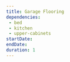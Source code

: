 ```yaml
---
title: Garage Flooring
dependencies:
 - bed
 - kitchen
 - upper-cabinets
startDate:
endDate:
duration: 1
---
```

